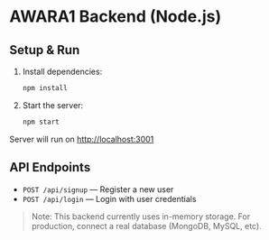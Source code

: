 # AWARA1 Backend (Node.js)

## Setup & Run

1. Install dependencies:
   ```bash
   npm install
   ```
2. Start the server:
   ```bash
   npm start
   ```

Server will run on [http://localhost:3001](http://localhost:3001)

## API Endpoints

- `POST /api/signup`  — Register a new user
- `POST /api/login`   — Login with user credentials

> Note: This backend currently uses in-memory storage. For production, connect a real database (MongoDB, MySQL, etc). 